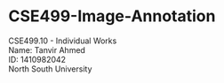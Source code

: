 # CSE499-Image-Annotation

CSE499.10 - Individual Works  
Name: Tanvir Ahmed  
ID: 1410982042  
North South University  